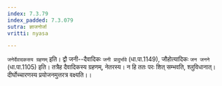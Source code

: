 ```yaml
---
index: 7.3.79
index_padded: 7.3.079
sutra: ज्ञाजनोर्जा
vritti: nyasa

---
```

`जनेर्देवादकसय ग्रहणम्` इति। द्वौ जनी--दैवादिकः `जनी प्रादुर्भावे` (धा.पा.1149), जौहोत्यादिकः `जन जनने` (धा.पा.1105) इति। तत्रैह दैवादिकस्य ग्रहणम्, नेतरस्य। न हि ततः परः शित् सम्भवति, श्लुविधानात्। दीर्घोच्चारणस्य प्रयोजनमुत्तरत्र वक्ष्यति।।